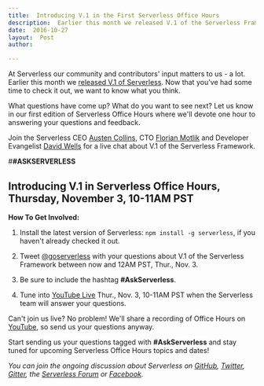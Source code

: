 ```yaml
---
title:  Introducing V.1 in the First Serverless Office Hours
description:  Earlier this month we released V.1 of the Serverless Framework. Join the Serverless team in our first edition of Office Hours for a live chat to answer all your questions about the latest release.
date:  2016-10-27
layout:  Post
author:

---
```

At Serverless our community and contributors' input matters to us - a lot. Earlier this month we [released V.1 of Serverless](https://serverless.com/blog/releasing-serverless-framework-v1-and-fundraising/). Now that you've had some time to check it out, we want to know what you think.

What questions have come up? What do you want to see next? Let us know in our first edition of Serverless Office Hours where we'll devote one hour to answering your questions and feedback.

Join the Serverless CEO [Austen Collins](https://twitter.com/austencollins), CTO [Florian Motlik](https://twitter.com/flomotlik) and Developer Evangelist [David Wells](https://twitter.com/DavidWells) for a live chat about V.1 of the Serverless Framework.   

#**#ASKSERVERLESS**

Introducing V.1 in Serverless Office Hours, Thursday, November 3, 10-11AM PST
------------------------------------------------------------------------

**How To Get Involved:**
 
 1. Install the latest version of Serverless: `npm install -g serverless`, if you haven't already checked it out.

 2. Tweet [@goserverless](https://twitter.com/goserverless) with your
    questions about V.1 of the Serverless Framework between now and 12AM
    PST, Thur., Nov. 3.

 3. Be sure to include the hashtag **#AskServerless**.

 4. Tune into [YouTube Live](https://www.youtube.com/watch?v=IxVxNjEqSCM) Thur., Nov. 3, 10-11AM PST when the
    Serverless team will answer your questions.

Can't join us live? No problem! We'll share a recording of Office Hours on [YouTube](https://www.youtube.com/channel/UCFYG383lawh9Hrs_DEKTtdg), so send us your questions anyway.

Start sending us your questions tagged with **#AskServerless** and stay tuned for upcoming Serverless Office Hours topics and dates!

*You can join the ongoing discussion about Serverless on [GitHub](https://github.com/serverless/serverless), [Twitter](https://twitter.com/goserverless), [Gitter](https://gitter.im/serverless/serverless), the [Serverless Forum](http://forum.serverless.com/) or [Facebook](https://www.facebook.com/serverless/).*
